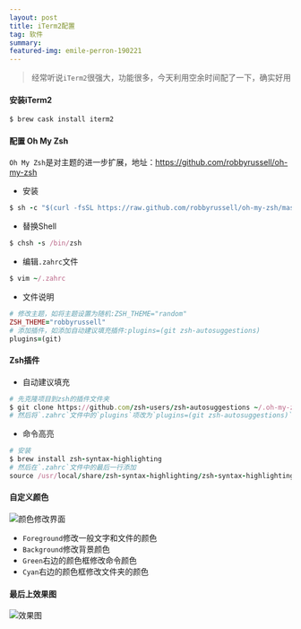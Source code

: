 ```yaml
---
layout: post
title: iTerm2配置
tag: 软件
summary: 
featured-img: emile-perron-190221
---
```

<!-- {::options syntax_highlighter="Rouge" /} -->
> 经常听说`iTerm2`很强大，功能很多，今天利用空余时间配了一下，确实好用

#### 安装iTerm2
```ruby
$ brew cask install iterm2
```
#### 配置 Oh My Zsh
`Oh My Zsh`是对主题的进一步扩展，地址：<https://github.com/robbyrussell/oh-my-zsh>
- 安装  
```ruby
$ sh -c "$(curl -fsSL https://raw.github.com/robbyrussell/oh-my-zsh/master/tools/install.sh)"
```
- 替换Shell  
```ruby
$ chsh -s /bin/zsh
```
- 编辑`.zahrc`文件  
```ruby
$ vim ~/.zahrc
```
- 文件说明
```ruby
# 修改主题，如将主题设置为随机:ZSH_THEME="random"
ZSH_THEME="robbyrussell"
# 添加插件，如添加自动建议填充插件:plugins=(git zsh-autosuggestions)
plugins=(git)
```

#### Zsh插件
- 自动建议填充
```ruby
# 先克隆项目到zsh的插件文件夹
$ git clone https://github.com/zsh-users/zsh-autosuggestions ~/.oh-my-zsh/custom/plugins/zsh-autosuggestions
# 然后将`.zahrc`文件中的`plugins`项改为`plugins=(git zsh-autosuggestions)`
```
- 命令高亮
```ruby
# 安装
$ brew install zsh-syntax-highlighting
# 然后在`.zahrc`文件中的最后一行添加
source /usr/local/share/zsh-syntax-highlighting/zsh-syntax-highlighting.zsh
```

#### 自定义颜色
![颜色修改界面](/assets/iTerm2配置/iTerm2颜色修改界面.png)
- `Foreground`修改一般文字和文件的颜色
- `Background`修改背景颜色
- `Green`右边的颜色框修改命令颜色
- `Cyan`右边的颜色框修改文件夹的颜色

#### 最后上效果图
![效果图](/assets/iTerm2配置/iTerm2展示.png)
